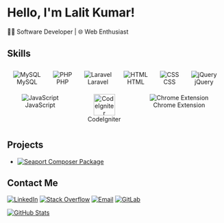 # Hello, I'm Lalit Kumar!

👩‍💻 Software Developer | 🌐 Web Enthusiast 

## Skills

<div style="display: flex; justify-content: space-around; flex-wrap: wrap;">
  <div style="text-align: center; margin: 10px;">
    <img src="https://img.icons8.com/color/48/000000/mysql.png" alt="MySQL"/>
    <br/>
    MySQL
  </div>
  <div style="text-align: center; margin: 10px;">
    <img src="https://img.icons8.com/officel/48/000000/php-logo.png" alt="PHP"/>
    <br/>
    PHP
  </div>
  <div style="text-align: center; margin: 10px;">
    <img src="https://img.icons8.com/ios-filled/50/000000/laravel.png" alt="Laravel"/>
    <br/>
    Laravel
  </div>
  <div style="text-align: center; margin: 10px;">
    <img src="https://img.icons8.com/color/48/000000/html-5--v1.png" alt="HTML"/>
    <br/>
    HTML
  </div>
  <div style="text-align: center; margin: 10px;">
    <img src="https://img.icons8.com/color/48/000000/css3.png" alt="CSS"/>
    <br/>
    CSS
  </div>
  <div style="text-align: center; margin: 10px;">
    <img src="https://img.icons8.com/ios/50/000000/jquery.png" alt="jQuery"/>
    <br/>
    jQuery
  </div>
  <div style="text-align: center; margin: 10px;">
    <img src="https://img.icons8.com/ios-filled/50/000000/javascript.png" alt="JavaScript"/>
    <br/>
    JavaScript
  </div>
  <div style="text-align: center; margin: 10px;">
    <img src="https://codeigniter.com/assets/icons/ci-logo.png" height="50" width="50" alt="CodeIgniter"/>
    <br/>
    CodeIgniter
  </div>
  <div style="text-align: center; margin: 10px;">
    <img src="https://img.icons8.com/color/48/000000/chrome.png" alt="Chrome Extension"/>
    <br/>
    Chrome Extension
  </div>
</div>



## Projects
- [![Seaport Composer Package](https://img.shields.io/badge/Seaport%20Package-4E5D94?style=for-the-badge&logo=composer&logoColor=white)](https://packagist.org/packages/seaport/database)

## Contact Me
[![LinkedIn](https://img.shields.io/badge/LinkedIn-0077B5?style=for-the-badge&logo=linkedin&logoColor=white)](https://www.linkedin.com/in/lalit-kumar-a0512a146)
[![Stack Overflow](https://img.shields.io/badge/Stack%20Overflow-FE7A16?style=for-the-badge&logo=stack-overflow&logoColor=white)](https://stackoverflow.com/users/9725461)
[![Email](https://img.shields.io/badge/Email-D14836?style=for-the-badge&logo=gmail&logoColor=white)](mailto:lalitrana396@gmail.com)
[![GitLab](https://img.shields.io/badge/GitLab-FC6D26?style=for-the-badge&logo=gitlab&logoColor=white)](https://gitlab.com/lalit_aspl)


[![GitHub Stats](https://github-readme-stats.vercel.app/api?username=lalit-aspl&show_icons=true)](https://github.com/lalit-aspl)

